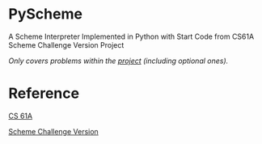 # PyScheme
A Scheme Interpreter Implemented in Python with Start Code from CS61A Scheme Challenge Version Project

_Only covers problems within the [project](https://cs61a.org/proj/scheme_stubbed/) (including optional ones)._

# Reference
[CS 61A](https://cs61a.org/)

[Scheme Challenge Version](https://cs61a.org/proj/scheme_stubbed/)

